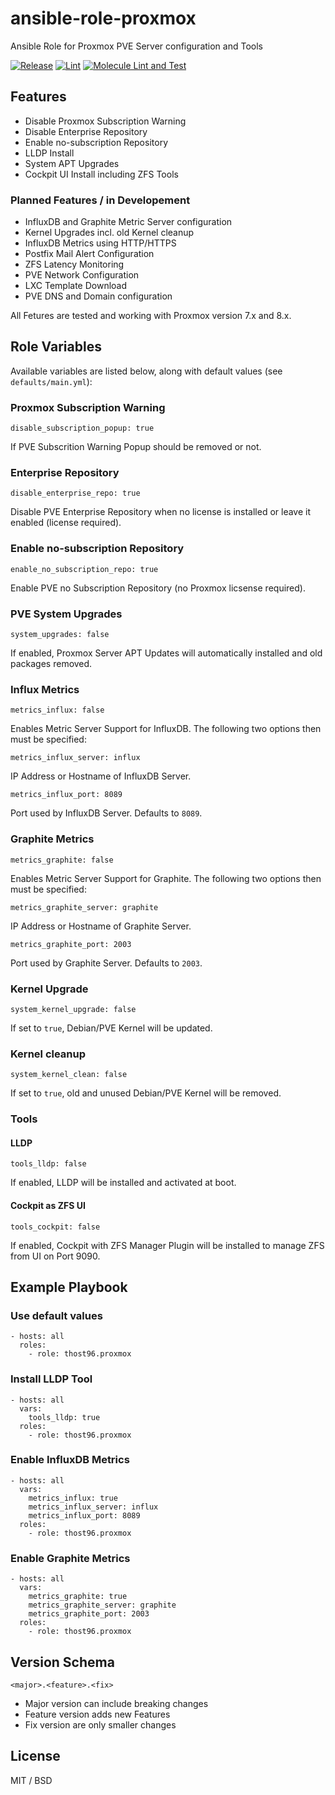 # ansible-role-proxmox
Ansible Role for Proxmox PVE Server configuration and Tools

[![Release](https://github.com/thost96/ansible-role-proxmox/actions/workflows/release.yml/badge.svg)](https://github.com/thost96/ansible-role-proxmox/actions/workflows/release.yml)
[![Lint](https://github.com/thost96/ansible-role-proxmox/actions/workflows/lint.yml/badge.svg)](https://github.com/thost96/ansible-role-proxmox/actions/workflows/lint.yml)
[![Molecule Lint and Test](https://github.com/thost96/ansible-role-proxmox/actions/workflows/molecule.yml/badge.svg)](https://github.com/thost96/ansible-role-proxmox/actions/workflows/molecule.yml)

## Features
* Disable Proxmox Subscription Warning
* Disable Enterprise Repository
* Enable no-subscription Repository
* LLDP Install
* System APT Upgrades
* Cockpit UI Install including ZFS Tools

### Planned Features / in Developement
* InfluxDB and Graphite Metric Server configuration
* Kernel Upgrades incl. old Kernel cleanup
* InfluxDB Metrics using HTTP/HTTPS
* Postfix Mail Alert Configuration
* ZFS Latency Monitoring
* PVE Network Configuration
* LXC Template Download
* PVE DNS and Domain configuration

All Fetures are tested and working with Proxmox version 7.x and 8.x.

## Role Variables

Available variables are listed below, along with default values (see `defaults/main.yml`):

### Proxmox Subscription Warning

    disable_subscription_popup: true

If PVE Subscrition Warning Popup should be removed or not.

### Enterprise Repository

    disable_enterprise_repo: true

Disable PVE Enterprise Repository when no license is installed or leave it enabled (license required).

### Enable no-subscription Repository

    enable_no_subscription_repo: true

Enable PVE no Subscription Repository (no Proxmox licsense required).

### PVE System Upgrades

    system_upgrades: false

If enabled, Proxmox Server APT Updates will automatically installed and old packages removed.

### Influx Metrics

    metrics_influx: false

Enables Metric Server Support for InfluxDB. The following two options then must be specified:

    metrics_influx_server: influx

IP Address or Hostname of InfluxDB Server.

    metrics_influx_port: 8089

Port used by InfluxDB Server. Defaults to `8089`.

### Graphite Metrics

    metrics_graphite: false

Enables Metric Server Support for Graphite. The following two options then must be specified:

    metrics_graphite_server: graphite

IP Address or Hostname of Graphite Server.

    metrics_graphite_port: 2003

Port used by Graphite Server. Defaults to `2003`.

### Kernel Upgrade

    system_kernel_upgrade: false

If set to `true`, Debian/PVE Kernel will be updated.

### Kernel cleanup

    system_kernel_clean: false

If set to `true`, old and unused Debian/PVE Kernel will be removed.

### Tools

#### LLDP

    tools_lldp: false

If enabled, LLDP will be installed and activated at boot.

#### Cockpit as ZFS UI

    tools_cockpit: false

If enabled, Cockpit with ZFS Manager Plugin will be installed to manage ZFS from UI on Port 9090.

## Example Playbook

### Use default values

    - hosts: all
      roles:
        - role: thost96.proxmox

### Install LLDP Tool

    - hosts: all
      vars:
        tools_lldp: true
      roles:
        - role: thost96.proxmox

### Enable InfluxDB Metrics

    - hosts: all
      vars:
        metrics_influx: true
        metrics_influx_server: influx
        metrics_influx_port: 8089
      roles:
        - role: thost96.proxmox

### Enable Graphite Metrics

    - hosts: all
      vars:
        metrics_graphite: true
        metrics_graphite_server: graphite
        metrics_graphite_port: 2003
      roles:
        - role: thost96.proxmox

## Version Schema

    <major>.<feature>.<fix>

* Major version can include breaking changes
* Feature version adds new Features
* Fix version are only smaller changes

## License

MIT / BSD
